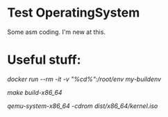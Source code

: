 # Test OperatingSystem
 
Some asm coding. I'm new at this.



# Useful stuff:

*docker run --rm -it -v "%cd%":/root/env my-buildenv*

*make build-x86_64*

*qemu-system-x86_64 -cdrom dist/x86_64/kernel.iso*